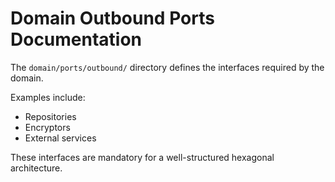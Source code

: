 # Domain Outbound Ports Documentation

The `domain/ports/outbound/` directory defines the interfaces required by the domain.

Examples include:

- Repositories
- Encryptors
- External services

These interfaces are mandatory for a well-structured hexagonal architecture.